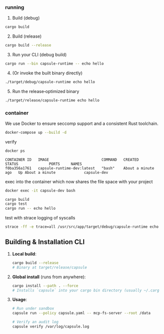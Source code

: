 ### running

1. Build (debug)

```bash
cargo build
```

2. Build (release)

```bash
cargo build --release
```

3. Run your CLI (debug build)

```bash
cargo run --bin capsule-runtime -- echo hello
```

4. (Or invoke the built binary directly)

```bash
./target/debug/capsule-runtime echo hello
```

5. Run the release‐optimized binary

```bash
./target/release/capsule-runtime echo hello
```

### container

We use Docker to ensure seccomp support and a consistent Rust toolchain.

```bash
docker-compose up --build -d
```

verify

```bash
docker ps
```

```
CONTAINER ID   IMAGE                        COMMAND   CREATED              STATUS              PORTS     NAMES
f0ba356a1761   capsule-runtime-dev:latest   "bash"    About a minute ago   Up About a minute             capsule-dev
```

exec into the container which now shares the file space with your project

```bash
docker exec -it capsule-dev bash
```

```bash
cargo build
cargo test
cargo run -- echo hello
```

test with strace logging of syscalls

```bash
strace -ff -e trace=all /usr/src/app/target/debug/capsule-runtime echo hello
```

## Building & Installation CLI

1. **Local build**:
   ```bash
   cargo build --release
   # Binary at target/release/capsule
   ```
2. **Global install** (runs from anywhere):
   ```bash
   cargo install --path . --force
   # Installs `capsule` into your cargo bin directory (usually ~/.cargo/bin)
   ```
3. **Usage**:

   ```bash
   # Run under sandbox
   capsule run --policy capsule.yaml -- mcp-fs-server --root /data

   # Verify an audit log
   capsule verify /var/log/capsule.log
   ```

